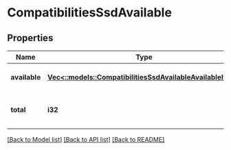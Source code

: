 # CompatibilitiesSsdAvailable

## Properties
Name | Type | Description | Notes
------------ | ------------- | ------------- | -------------
**available** | [**Vec<::models::CompatibilitiesSsdAvailableAvailableItem>**](CompatibilitiesSsdAvailableAvailableItem.md) |  | [optional] [default to null]
**total** | **i32** | Total number of items available. | [optional] [default to null]

[[Back to Model list]](../README.md#documentation-for-models) [[Back to API list]](../README.md#documentation-for-api-endpoints) [[Back to README]](../README.md)


